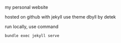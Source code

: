 my personal website

hosted on github with jekyll
use theme dbyll by detek

run locally, use command
```
bundle exec jekyll serve
```

